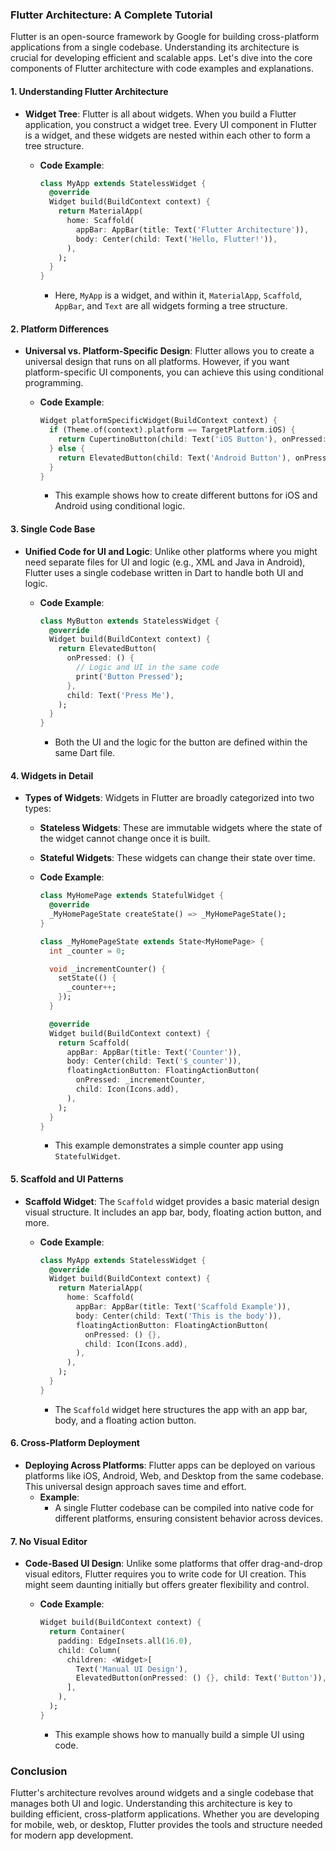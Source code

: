 ### Flutter Architecture: A Complete Tutorial

Flutter is an open-source framework by Google for building cross-platform applications from a single codebase. Understanding its architecture is crucial for developing efficient and scalable apps. Let's dive into the core components of Flutter architecture with code examples and explanations.

#### 1. **Understanding Flutter Architecture**

- **Widget Tree**: Flutter is all about widgets. When you build a Flutter application, you construct a widget tree. Every UI component in Flutter is a widget, and these widgets are nested within each other to form a tree structure.
  - **Code Example**:
    ```dart
    class MyApp extends StatelessWidget {
      @override
      Widget build(BuildContext context) {
        return MaterialApp(
          home: Scaffold(
            appBar: AppBar(title: Text('Flutter Architecture')),
            body: Center(child: Text('Hello, Flutter!')),
          ),
        );
      }
    }
    ```

    - Here, `MyApp` is a widget, and within it, `MaterialApp`, `Scaffold`, `AppBar`, and `Text` are all widgets forming a tree structure.

#### 2. **Platform Differences**

- **Universal vs. Platform-Specific Design**: Flutter allows you to create a universal design that runs on all platforms. However, if you want platform-specific UI components, you can achieve this using conditional programming.
  - **Code Example**:
    ```dart
    Widget platformSpecificWidget(BuildContext context) {
      if (Theme.of(context).platform == TargetPlatform.iOS) {
        return CupertinoButton(child: Text('iOS Button'), onPressed: () {});
      } else {
        return ElevatedButton(child: Text('Android Button'), onPressed: () {});
      }
    }
    ```

    - This example shows how to create different buttons for iOS and Android using conditional logic.

#### 3. **Single Code Base**

- **Unified Code for UI and Logic**: Unlike other platforms where you might need separate files for UI and logic (e.g., XML and Java in Android), Flutter uses a single codebase written in Dart to handle both UI and logic.
  - **Code Example**:
    ```dart
    class MyButton extends StatelessWidget {
      @override
      Widget build(BuildContext context) {
        return ElevatedButton(
          onPressed: () {
            // Logic and UI in the same code
            print('Button Pressed');
          },
          child: Text('Press Me'),
        );
      }
    }
    ```

    - Both the UI and the logic for the button are defined within the same Dart file.

#### 4. **Widgets in Detail**

- **Types of Widgets**: Widgets in Flutter are broadly categorized into two types:
  - **Stateless Widgets**: These are immutable widgets where the state of the widget cannot change once it is built.
  - **Stateful Widgets**: These widgets can change their state over time.
  - **Code Example**:
    ```dart
    class MyHomePage extends StatefulWidget {
      @override
      _MyHomePageState createState() => _MyHomePageState();
    }

    class _MyHomePageState extends State<MyHomePage> {
      int _counter = 0;

      void _incrementCounter() {
        setState(() {
          _counter++;
        });
      }

      @override
      Widget build(BuildContext context) {
        return Scaffold(
          appBar: AppBar(title: Text('Counter')),
          body: Center(child: Text('$_counter')),
          floatingActionButton: FloatingActionButton(
            onPressed: _incrementCounter,
            child: Icon(Icons.add),
          ),
        );
      }
    }
    ```

    - This example demonstrates a simple counter app using `StatefulWidget`.

#### 5. **Scaffold and UI Patterns**

- **Scaffold Widget**: The `Scaffold` widget provides a basic material design visual structure. It includes an app bar, body, floating action button, and more.
  - **Code Example**:
    ```dart
    class MyApp extends StatelessWidget {
      @override
      Widget build(BuildContext context) {
        return MaterialApp(
          home: Scaffold(
            appBar: AppBar(title: Text('Scaffold Example')),
            body: Center(child: Text('This is the body')),
            floatingActionButton: FloatingActionButton(
              onPressed: () {},
              child: Icon(Icons.add),
            ),
          ),
        );
      }
    }
    ```

    - The `Scaffold` widget here structures the app with an app bar, body, and a floating action button.

#### 6. **Cross-Platform Deployment**

- **Deploying Across Platforms**: Flutter apps can be deployed on various platforms like iOS, Android, Web, and Desktop from the same codebase. This universal design approach saves time and effort.
  - **Example**:
    - A single Flutter codebase can be compiled into native code for different platforms, ensuring consistent behavior across devices.

#### 7. **No Visual Editor**

- **Code-Based UI Design**: Unlike some platforms that offer drag-and-drop visual editors, Flutter requires you to write code for UI creation. This might seem daunting initially but offers greater flexibility and control.
  - **Code Example**:
    ```dart
    Widget build(BuildContext context) {
      return Container(
        padding: EdgeInsets.all(16.0),
        child: Column(
          children: <Widget>[
            Text('Manual UI Design'),
            ElevatedButton(onPressed: () {}, child: Text('Button')),
          ],
        ),
      );
    }
    ```

    - This example shows how to manually build a simple UI using code.

### Conclusion

Flutter's architecture revolves around widgets and a single codebase that manages both UI and logic. Understanding this architecture is key to building efficient, cross-platform applications. Whether you are developing for mobile, web, or desktop, Flutter provides the tools and structure needed for modern app development.

